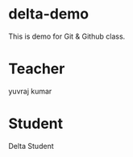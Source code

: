 # delta-demo
This is demo for Git &amp; Github class.

# Teacher
yuvraj kumar

# Student
Delta Student
